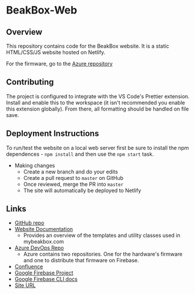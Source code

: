 # BeakBox-Web

## Overview

This repository contains code for the BeakBox website. It is a static HTML/CSS/JS website hosted on Netlify.

For the firmware, go to the [Azure repository](https://intranelprojects.visualstudio.com/BeakBox/_git/BeakBox-Web)

## Contributing

The project is configured to integrate with the VS Code's Prettier extension. Install and enable this to the workspace (it isn't recommended you enable this extension globally). From there, all formatting should be handled on file save.

## Deployment Instructions

To run/test the website on a local web server first be sure to install the npm dependences - `npm install` and then use the `npm start` task.

- Making changes
  - Create a new branch and do your edits
  - Create a pull request to `master` on GitHub
  - Once reviewed, merge the PR into `master`
  - The site will automatically be deployed to Netlify




## Links

- [GitHub repo](https://github.com/IntranelConsulting/BeakBox-Web-Netlify/)
- [Website Documentation](https://intranel.atlassian.net/wiki/spaces/BP/pages/2386133000/Website+Documentation)
  - Provides an overview of the templates and utility classes used in mybeakbox.com  
- [Azure DevOps Repo](https://intranelprojects.visualstudio.com/BeakBox/_git/BeakBox-Web)
  - Azure contains two repositories. One for the hardware's firmware and one to distribute that firmware on Firebase.
- [Confluence](https://intranel.atlassian.net/wiki/spaces/BP)
- [Google Firebase Project](https://console.firebase.google.com/project/beakbox-c25a7/overview)
- [Google Firebase CLI docs](https://firebase.google.com/docs/cli/)
- [Site URL](https://mybeakbox.com/)
